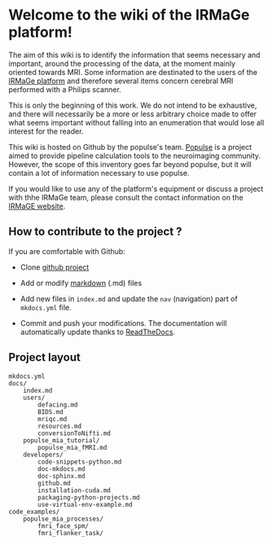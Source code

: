 # Welcome to the wiki of the IRMaGe platform!

The aim of this wiki is to identify the information that seems necessary and important, around the processing of the data, at the moment mainly oriented towards MRI. 
Some information are destinated to the users of the [IRMaGe platform](https://irmage.univ-grenoble-alpes.fr/) and therefore several items concern cerebral MRI performed with a Philips scanner.

This is only the beginning of this work. We do not intend to be exhaustive, and there will necessarily be a more or less arbitrary choice made to offer what seems important without falling into an enumeration that would lose all interest for the reader.

This wiki is hosted on Github by the populse's team. 
[Populse](https://populse.github.io/) is a project aimed to provide pipeline calculation tools to the neuroimaging community. 
However, the scope of this inventory goes far beyond populse, but it will contain a lot of information necessary to use populse.

If you would like to use any of the platform's equipment or discuss a project with thhe IRMaGe team, please consult the contact information on the [IRMaGE website](https://irmage.univ-grenoble-alpes.fr/en-pratique/contacts).

## How to contribute to the project ? 

If you are comfortable with Github: 

* Clone [github project](https://github.com/populse/neuroimaging-tools-resources)

* Add or modify [markdown](https://daringfireball.net/projects/markdown/) (.md) files 

* Add new files in `index.md` and update the `nav` (navigation) part of `mkdocs.yml` file.

* Commit and push your modifications. The documentation will automatically update thanks to [ReadTheDocs](https://readthedocs.org/). 


## Project layout

    mkdocs.yml
    docs/
        index.md
        users/
            defacing.md
            BIDS.md
            mriqc.md
            resources.md
            conversionToNifti.md
        populse_mia_tutorial/
            populse_mia_fMRI.md
        developers/
            code-snippets-python.md
            doc-mkdocs.md
            doc-sphinx.md
            github.md
            installation-cuda.md
            packaging-python-projects.md
            use-virtual-env-example.md
    code_examples/
        populse_mia_processes/
            fmri_face_spm/
            fmri_flanker_task/

